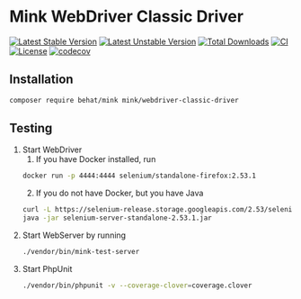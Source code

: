 # Mink WebDriver Classic Driver

[![Latest Stable Version](https://poser.pugx.org/mink/webdriver-classic-driver/v/stable.svg)](https://packagist.org/packages/mink/webdriver-classic-driver)
[![Latest Unstable Version](https://poser.pugx.org/mink/webdriver-classic-driver/v/unstable.svg)](https://packagist.org/packages/mink/webdriver-classic-driver)
[![Total Downloads](https://poser.pugx.org/mink/webdriver-classic-driver/downloads.svg)](https://packagist.org/packages/mink/webdriver-classic-driver)
[![CI](https://github.com/minkphp/webdriver-classic-driver/actions/workflows/ci.yml/badge.svg)](https://github.com/minkphp/webdriver-classic-driver/actions/workflows/ci.yml)
[![License](https://poser.pugx.org/mink/webdriver-classic-driver/license.svg)](https://packagist.org/packages/mink/webdriver-classic-driver)
[![codecov](https://codecov.io/gh/minkphp/webdriver-classic-driver/branch/master/graph/badge.svg?token=x2Q2iM3XYz)](https://codecov.io/gh/minkphp/webdriver-classic-driver)

## Installation

``` bash
composer require behat/mink mink/webdriver-classic-driver
```

## Testing

1. Start WebDriver
    1. If you have Docker installed, run
    ```bash
    docker run -p 4444:4444 selenium/standalone-firefox:2.53.1
    ```
    2. If you do not have Docker, but you have Java
    ```bash
    curl -L https://selenium-release.storage.googleapis.com/2.53/selenium-server-standalone-2.53.1.jar > selenium-server-standalone-2.53.1.jar
    java -jar selenium-server-standalone-2.53.1.jar
    ```
2. Start WebServer by running
    ``` bash
    ./vendor/bin/mink-test-server
    ```
3. Start PhpUnit
    ```bash
    ./vendor/bin/phpunit -v --coverage-clover=coverage.clover
    ```
